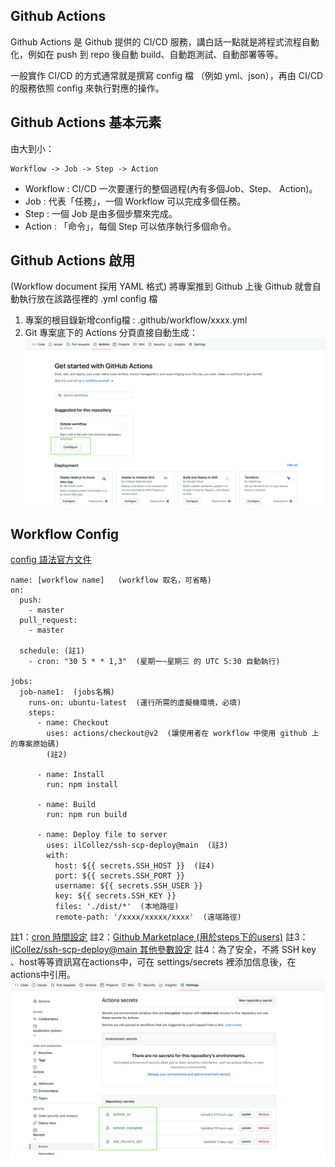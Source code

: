 ## Github Actions

Github Actions 是 Github 提供的 CI/CD 服務，講白話一點就是將程式流程自動化，例如在 push 到 repo 後自動 build、自動跑測試、自動部署等等。

一般實作 CI/CD 的方式通常就是撰寫 config 檔 （例如 yml、json），再由 CI/CD 的服務依照 config 來執行對應的操作。

## Github Actions 基本元素

由大到小：
```
Workflow -> Job -> Step -> Action
```
* Workflow : CI/CD 一次要運行的整個過程(內有多個Job、Step、 Action)。
* Job : 代表「任務」，一個 Workflow 可以完成多個任務。
* Step : 一個 Job 是由多個步驟來完成。
* Action : 「命令」，每個 Step 可以依序執行多個命令。
  
## Github Actions 啟用 

(Workflow document 採用 YAML 格式)
將專案推到 Github 上後 Github 就會自動執行放在該路徑裡的 .yml config 檔

1. 專案的根目錄新增config檔 : .github/workflow/xxxx.yml
2. Git 專案底下的 Actions 分頁直接自動生成：
   ![image](./img/git-action01.png)

## Workflow Config

[config 語法官方文件](https://docs.github.com/en/actions/using-workflows/workflow-syntax-for-github-actions)

```
name: [workflow name]   (workflow 取名，可省略)
on:
  push:
    - master
  pull_request: 
    - master

  schedule: (註1)
    - cron: "30 5 * * 1,3"  (星期一~星期三 的 UTC 5:30 自動執行)

jobs:
  job-name1:  (jobs名稱)
    runs-on: ubuntu-latest  (運行所需的虛擬機環境，必填)
    steps:
      - name: Checkout
        uses: actions/checkout@v2  (讓使用者在 workflow 中使用 github 上的專案原始碼)
        (註2)

      - name: Install
        run: npm install

      - name: Build
        run: npm run build

      - name: Deploy file to server
        uses: ilCollez/ssh-scp-deploy@main  (註3)
        with:
          host: ${{ secrets.SSH_HOST }}  (註4)
          port: ${{ secrets.SSH_PORT }}
          username: ${{ secrets.SSH_USER }}
          key: ${{ secrets.SSH_KEY }}
          files: './dist/*'  (本地路徑)
          remote-path: '/xxxx/xxxxx/xxxx'  (遠端路徑)
```
註1：[cron 時間設定](https://crontab.guru)
註2：[Github Marketplace (用於steps下的users)](https://github.com/marketplace?type=actions&query=git+checkout+)
註3：[ilCollez/ssh-scp-deploy@main 其他參數設定](https://github.com/ilCollez/ssh-scp-deploy)
註4：為了安全，不將 SSH key 、host等等資訊寫在actions中，可在 settings/secrets 裡添加信息後，在 actions中引用。
![image](./img/git-action02.png)